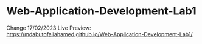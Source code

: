 # Web-Application-Development-Lab1
Change 17/02/2023
Live Preview:
https://mdabutofailahamed.github.io/Web-Application-Development-Lab1/
